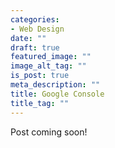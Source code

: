 ```yaml
---
categories:
- Web Design
date: ""
draft: true
featured_image: ""
image_alt_tag: ""
is_post: true
meta_description: ""
title: Google Console
title_tag: ""
---
```

Post coming soon!